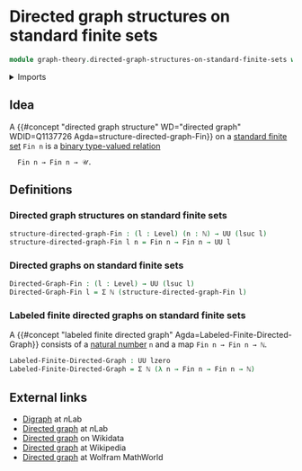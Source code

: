 # Directed graph structures on standard finite sets

```agda
module graph-theory.directed-graph-structures-on-standard-finite-sets where
```

<details><summary>Imports</summary>

```agda
open import elementary-number-theory.natural-numbers

open import foundation.dependent-pair-types
open import foundation.universe-levels

open import univalent-combinatorics.standard-finite-types
```

</details>

## Idea

A
{{#concept "directed graph structure" WD="directed graph" WDID=Q1137726 Agda=structure-directed-graph-Fin}}
on a [standard finite set](univalent-combinatorics.standard-finite-types.md)
`Fin n` is a [binary type-valued relation](foundation.binary-relations.md)

```text
  Fin n → Fin n → 𝒰.
```

## Definitions

### Directed graph structures on standard finite sets

```agda
structure-directed-graph-Fin : (l : Level) (n : ℕ) → UU (lsuc l)
structure-directed-graph-Fin l n = Fin n → Fin n → UU l
```

### Directed graphs on standard finite sets

```agda
Directed-Graph-Fin : (l : Level) → UU (lsuc l)
Directed-Graph-Fin l = Σ ℕ (structure-directed-graph-Fin l)
```

### Labeled finite directed graphs on standard finite sets

A
{{#concept "labeled finite directed graph" Agda=Labeled-Finite-Directed-Graph}}
consists of a [natural number](elementary-number-theory.natural-numbers.md) `n`
and a map `Fin n → Fin n → ℕ`.

```agda
Labeled-Finite-Directed-Graph : UU lzero
Labeled-Finite-Directed-Graph = Σ ℕ (λ n → Fin n → Fin n → ℕ)
```

## External links

- [Digraph](https://ncatlab.org/nlab/show/digraph) at $n$Lab
- [Directed graph](https://ncatlab.org/nlab/show/directed+graph) at $n$Lab
- [Directed graph](https://www.wikidata.org/entity/Q1137726) on Wikidata
- [Directed graph](https://en.wikipedia.org/wiki/Directed_graph) at Wikipedia
- [Directed graph](https://mathworld.wolfram.com/DirectedGraph.html) at Wolfram
  MathWorld
